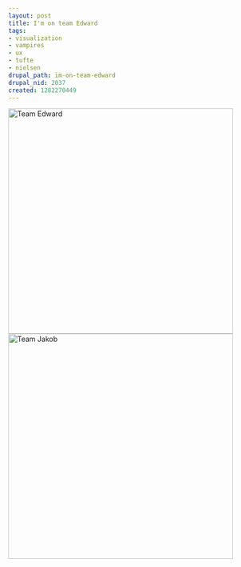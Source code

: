 ```yaml
--- 
layout: post
title: I'm on team Edward
tags: 
- visualization
- vampires
- ux
- tufte
- nielsen
drupal_path: im-on-team-edward
drupal_nid: 2037
created: 1282270449
---
```

<img title="He really sparkles." width=450 alt="Team Edward" src="/files/team-edward.jpg"/>

<img title="When the moon is full, he uses serif fonts." width=450 alt="Team Jakob" src="/files/team-jakob.jpg"/>
